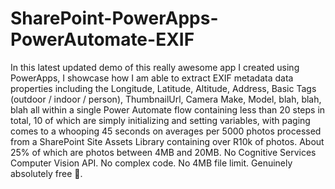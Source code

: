 # SharePoint-PowerApps-PowerAutomate-EXIF
In this latest updated demo of this really awesome app I created using PowerApps, I showcase how I am able to extract EXIF metadata data properties including the Longitude, Latitude, Altitude,  Address, Basic Tags (outdoor / indoor / person), ThumbnailUrl, Camera Make, Model, blah, blah, blah all within a single Power Automate flow containing less than 20 steps in total, 10 of which are simply initializing and setting variables, with paging comes to a whooping 45 seconds on averages per 5000 photos processed from a SharePoint Site Assets Library containing over R10k of photos. About 25% of which are photos between 4MB and 20MB.  No Cognitive Services Computer Vision API. No complex code. No 4MB file limit.  Genuinely absolutely free 🤩.
